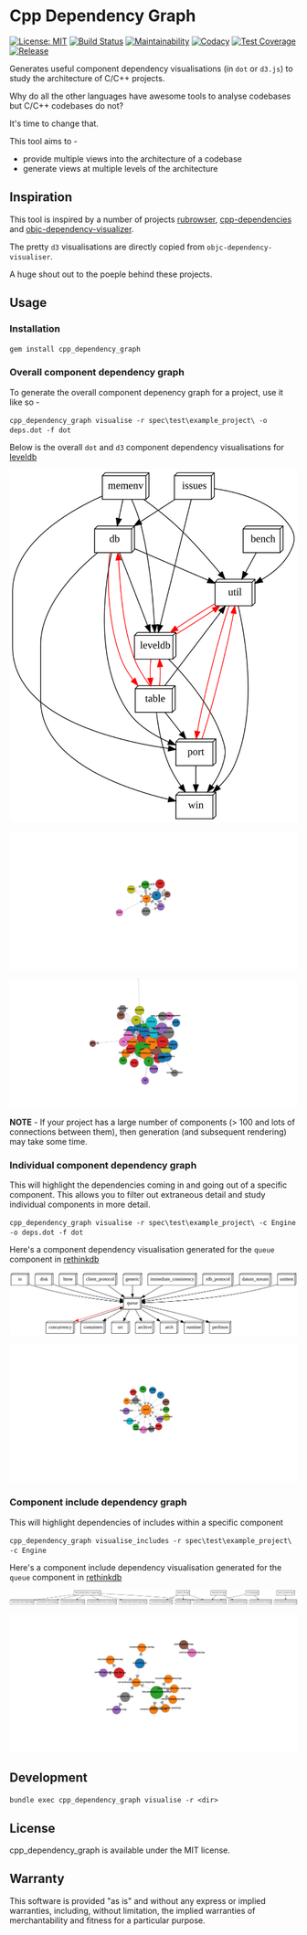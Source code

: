 # Cpp Dependency Graph

<!-- [![Gem Version] -->

[![License: MIT](https://img.shields.io/badge/License-MIT-yellow.svg)](https://opensource.org/licenses/MIT) [![Build Status](https://travis-ci.org/shreyasbharath/cpp_dependency_graph.svg?branch=master)](https://travis-ci.org/shreyasbharath/cpp_dependency_graph) [![Maintainability](https://api.codeclimate.com/v1/badges/2a07b587ca6fc8b1b3db/maintainability)](https://codeclimate.com/github/shreyasbharath/cpp_dependency_graph/maintainability) [![Codacy](https://api.codacy.com/project/badge/Grade/9439dbb7fde44b5380401acba5325e62)](https://www.codacy.com/app/shreyasbharath/cpp_dependency_graph?utm_source=github.com&amp;utm_medium=referral&amp;utm_content=shreyasbharath/cpp_dependency_graph&amp;utm_campaign=Badge_Grade) [![Test Coverage](https://api.codeclimate.com/v1/badges/2a07b587ca6fc8b1b3db/test_coverage)](https://codeclimate.com/github/shreyasbharath/cpp_dependency_graph/test_coverage) [![Release](https://img.shields.io/github/release/shreyasbharath/cpp_dependency_graph.svg?maxAge=3600)](https://github.com/shreyasbharath/cpp_dependency_graph/releases)

Generates useful component dependency visualisations (in `dot` or `d3.js`) to study the architecture of C/C++ projects.

Why do all the other languages have awesome tools to analyse codebases but C/C++ codebases do not?

It's time to change that.

This tool aims to -

- provide multiple views into the architecture of a codebase
- generate views at multiple levels of the architecture

## Inspiration

This tool is inspired by a number of projects [rubrowser](http://www.emadelsaid.com/rubrowser/), [cpp-dependencies](https://github.com/tomtom-international/cpp-dependencies) and [objc-dependency-visualizer](https://github.com/PaulTaykalo/objc-dependency-visualizer).

The pretty `d3` visualisations are directly copied from `objc-dependency-visualiser`.

A huge shout out to the poeple behind these projects.

## Usage

### Installation

`gem install cpp_dependency_graph`

### Overall component dependency graph

To generate the overall component depenency graph for a project, use it like so -

`cpp_dependency_graph visualise -r spec\test\example_project\ -o deps.dot -f dot`

Below is the overall `dot` and `d3` component dependency visualisations for [leveldb](https://github.com/google/leveldb)

![Dot](examples/leveldb_overall.svg)

![d3.js visualisation of leveldb](examples/leveldb_overall_d3.svg)

![d3.js visualisation of rocksdb](examples/rocksdb_overall_d3.svg)

**NOTE** - If your project has a large number of components (> 100 and lots of connections between them), then generation (and subsequent rendering) may take some time.

### Individual component dependency graph

This will highlight the dependencies coming in and going out of a specific component. This allows you to filter out extraneous detail and study individual components in more detail.

`cpp_dependency_graph visualise -r spec\test\example_project\ -c Engine -o deps.dot -f dot`

Here's a component dependency visualisation generated for the `queue` component in [rethinkdb](https://github.com/rethinkdb/rethinkdb)

![Queue component dot visualisation](examples/rethinkdb_queue_component.svg)

![Queue component d3 visualisation](examples/rethinkdb_queue_component_d3.svg)

### Component include dependency graph

This will highlight dependencies of includes within a specific component

`cpp_dependency_graph visualise_includes -r spec\test\example_project\ -c Engine`

Here's a component include dependency visualisation generated for the `queue` component in [rethinkdb](https://github.com/rethinkdb/rethinkdb)

![Queue include graph dot](examples/rethinkdb_queue_include.svg)

![Queue include graph d3](examples/rethinkdb_queue_include_d3.svg)

## Development

`bundle exec cpp_dependency_graph visualise -r <dir>`

## License

cpp_dependency_graph is available under the MIT license.

## Warranty

This software is provided "as is" and without any express or implied
warranties, including, without limitation, the implied warranties of
merchantability and fitness for a particular purpose.
